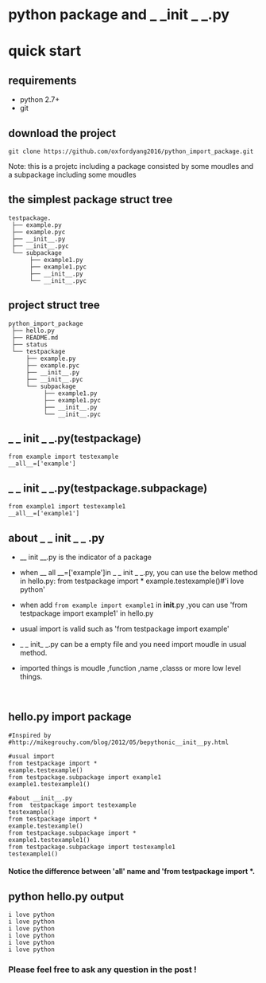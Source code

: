 # python  package and _ _init _ _.py


# quick start 

## requirements

* python 2.7+
* git 

## download the project 
```
git clone https://github.com/oxfordyang2016/python_import_package.git
```

Note: this is a projetc including a package consisted by some moudles and a subpackage including some moudles

## the simplest package struct tree 
```
testpackage.
 ├── example.py
 ├── example.pyc
 ├── __init__.py
 ├── __init__.pyc
 └── subpackage
      ├── example1.py
      ├── example1.pyc
      ├── __init__.py
      └── __init__.pyc
```
## project  struct tree
```
python_import_package
 ├── hello.py
 ├── README.md
 ├── status
 └── testpackage
     ├── example.py
     ├── example.pyc
     ├── __init__.py
     ├── __init__.pyc
     └── subpackage
          ├── example1.py
          ├── example1.pyc
          ├── __init__.py
          └── __init__.pyc
```


## _ _ init _ _.py(testpackage)
```
from example import testexample
__all__=['example']
```
## _ _ init _ _.py(testpackage.subpackage)

```
from example1 import testexample1
__all__=['example1']
```
## about _  _ init _ _  .py

* __ init __.py is the indicator of  a package 
* when __ all __=['example']in _ _ init _ _.py,
  you can use the below method in hello.py: 
  from testpackage import * 
  example.testexample()#'i love python'
* when add `from example import example1` in __init__.py ,you can use 
  'from testpackage import example1' in hello.py  
* usual import is valid such as 'from testpackage import example'  
* _ _ init_ _.py can be a empty file and you need import moudle in usual   method.
* imported things is moudle ,function ,name ,classs or more low level things.

  ​
## hello.py import package 
```
#Inspired by #http://mikegrouchy.com/blog/2012/05/bepythonic__init__py.html

#usual import
from testpackage import *
example.testexample()
from testpackage.subpackage import example1
example1.testexample1()

#about __init__.py
from  testpackage import testexample
testexample()
from testpackage import *
example.testexample()
from testpackage.subpackage import *
example1.testexample1()
from testpackage.subpackage import testexample1
testexample1()
```
####  Notice the difference between '__all__' name and 'from testpackage import *.


## python hello.py output
```
i love python
i love python
i love python
i love python
i love python
i love python
```

###  Please feel free to ask any question in the post !





